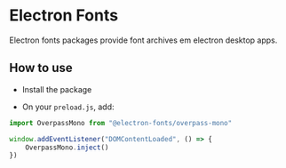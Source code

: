 # Electron Fonts

Electron fonts packages provide font archives em electron desktop apps.

## How to use

* Install the package

* On your `preload.js`, add:

```ts
import OverpassMono from "@electron-fonts/overpass-mono"

window.addEventListener("DOMContentLoaded", () => {
    OverpassMono.inject()
})
```